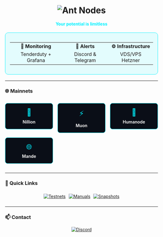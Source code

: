 <h1 align="center">
  <img src="https://readme-typing-svg.demolab.com?font=Orbitron&size=35&duration=3000&pause=1000&color=00F0FF&center=true&vCenter=true&width=500&lines=Ａｎｔ Ｎｏｄｅｓ" alt="Ant Nodes" />
</h1>

<p align="center">
  <span style="color: #00F0FF; font-weight: bold;">Your potential is limitless</span>
</p>

<div align="center" style="background: rgba(0, 240, 255, 0.1); padding: 15px; border-radius: 10px; border: 1px solid #00F0FF; margin: 20px 0;">
  <table align="center">
    <tr>
      <td align="center"><b>👀 Monitoring</b></td>
      <td align="center"><b>🔔 Alerts</b></td>
      <td align="center"><b>⚙️ Infrastructure</b></td>
    </tr>
    <tr>
      <td align="center">Tenderduty + Grafana</td>
      <td align="center">Discord & Telegram</td>
      <td align="center">VDS/VPS Hetzner</td>
    </tr>
  </table>
</div>

---

### 🌐 Mainnets

<div align="center" style="display: grid; grid-template-columns: repeat(auto-fit, minmax(140px, 1fr)); gap: 15px; margin: 30px 0;">
  <a href="https://nillion.explorers.guru/validator/nillionvaloper1s8ee8qaaz5gt38pfksjry79jcjwrd78mphjf2r" style="text-decoration: none;">
    <div style="background: #0a0e17; padding: 15px; border-radius: 8px; border: 1px solid #00F0FF; text-align: center; transition: all 0.3s ease;">
      <div style="color: #00F0FF; font-size: 24px; margin-bottom: 8px;">🔗</div>
      <div style="color: #fff; font-weight: 600;">Nillion</div>
    </div>
  </a>
  <a href="https://app.muon.net/dashboard/" style="text-decoration: none;">
    <div style="background: #0a0e17; padding: 15px; border-radius: 8px; border: 1px solid #00F0FF; text-align: center; transition: all 0.3s ease;">
      <div style="color: #00F0FF; font-size: 24px; margin-bottom: 8px;">⚡</div>
      <div style="color: #fff; font-weight: 600;">Muon</div>
    </div>
  </a>
  <a href="https://telemetry.humanode.io/#list/0xc56fa32442b2dad76f214b3ae07998e4ca09736e4813724bfb0717caae2c8bee" style="text-decoration: none;">
    <div style="background: #0a0e17; padding: 15px; border-radius: 8px; border: 1px solid #00F0FF; text-align: center; transition: all 0.3s ease;">
      <div style="color: #00F0FF; font-size: 24px; margin-bottom: 8px;">👤</div>
      <div style="color: #fff; font-weight: 600;">Humanode</div>
    </div>
  </a>
  <a href="https://portal.dymension.xyz/rollapp/mande_18071918-1/staking" style="text-decoration: none;">
    <div style="background: #0a0e17; padding: 15px; border-radius: 8px; border: 1px solid #00F0FF; text-align: center; transition: all 0.3s ease;">
      <div style="color: #00F0FF; font-size: 24px; margin-bottom: 8px;">🌐</div>
      <div style="color: #fff; font-weight: 600;">Mande</div>
    </div>
  </a>
</div>

---

### 🔗 Quick Links

<div align="center" style="display: flex; justify-content: center; gap: 10px; flex-wrap: wrap; margin: 25px 0;">
  <a href="https://github.com/AntNodes/MY-TESTNET">
    <img src="https://img.shields.io/badge/▶️_Testnets-00F0FF?style=for-the-badge&logo=github&logoColor=black" alt="Testnets">
  </a>
  <a href="https://github.com/AntNodes/MY-MANUALS">
    <img src="https://img.shields.io/badge/📋_Manuals-00F0FF?style=for-the-badge&logo=github&logoColor=black" alt="Manuals">
  </a>
  <a href="https://github.com/AntNodes/MY-SNAPSHOTS">
    <img src="https://img.shields.io/badge/📸_Snapshots-00F0FF?style=for-the-badge&logo=github&logoColor=black" alt="Snapshots">
  </a>
</div>

---

### 📫 Contact

<div align="center">
  <a href="https://discord.com/users/863083870626250812">
    <img src="https://img.shields.io/badge/ＤＩＳＣＯＲＤ-%235865F2.svg?style=for-the-badge&logo=discord&logoColor=white" alt="Discord">
  </a>
</div>
